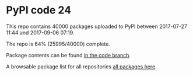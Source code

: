 # PyPI code 24

This repo contains 40000 packages uploaded to PyPI between 
2017-07-27 11:44 and 2017-09-06 07:19.

The repo is 64% (25995/40000) complete.

Package contents can be found [in the code branch](https://github.com/pypi-data/pypi-mirror-24/tree/code/packages).

A browsable package list for all repositories [all packages here](https://pypi-data.github.io/website/repositories/pypi-mirror-24).


